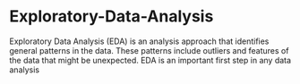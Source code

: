 # Exploratory-Data-Analysis
 Exploratory Data Analysis (EDA) is an analysis approach that identifies general patterns in the data. These patterns include outliers and features of the data that might be unexpected. EDA is an important first step in any data analysis

